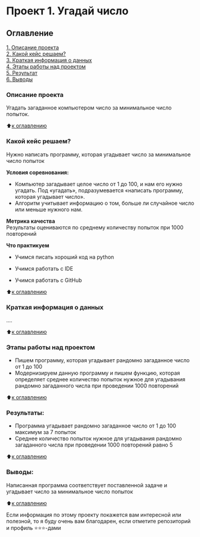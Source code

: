 # Проект 1. Угадай число

## Оглавление  
[1. Описание проекта](https://github.com/eco189/sf_data_science/blob/main/project_1/README.md#Описание-проекта)  
[2. Какой кейс решаем?](https://github.com/eco189/sf_data_science/blob/main/project_1/README.md#Какой-кейс-решаем)  
[3. Краткая информация о данных](https://github.com/eco189/sf_data_science/blob/main/project_1/README.md#Краткая-информация-о-данных)  
[4. Этапы работы над проектом](https://github.com/eco189/sf_data_science/blob/main/project_1/README.md#Этапы-работы-над-проектом)  
[5. Результат](https://github.com/eco189/sf_data_science/blob/main/project_1/README.md#Результат)    
[6. Выводы](https://github.com/eco189/sf_data_science/blob/main/project_1/README.md#Выводы) 

### Описание проекта    
Угадать загаданное компьютером число за минимальное число попыток.

:arrow_up:[к оглавлению](https://github.com/eco189/sf_data_science/blob/main/project_1/README.md#Оглавление)


### Какой кейс решаем?    
Нужно написать программу, которая угадывает число за минимальное число попыток

**Условия соревнования:**  
- Компьютер загадывает целое число от 1 до 100, и нам его нужно угадать. Под «угадать», подразумевается «написать программу, которая угадывает число».
- Алгоритм учитывает информацию о том, больше ли случайное число или меньше нужного нам.

**Метрика качества**     
Результаты оцениваются по среднему количеству попыток при 1000 повторений

**Что практикуем**     
- Учимся писать хороший код на python

- Учимся работать с IDE

- Учимся работать с GitHub

:arrow_up:[к оглавлению](https://github.com/eco189/sf_data_science/blob/main/project_1/README.md#Оглавление)

### Краткая информация о данных
....
  
:arrow_up:[к оглавлению](https://github.com/eco189/sf_data_science/blob/main/project_1/README.md#Оглавление)


### Этапы работы над проектом  
- Пишем программу, которая угадывает рандомно загаданное число от 1 до 100
- Модернизируем данную программу и пишем функцию, которая определяет среднее количество попыток нужное для
  угадывания рандомно загаданного числа при проведении 1000 повторений

:arrow_up:[к оглавлению](https://github.com/eco189/sf_data_science/blob/main/project_1/README.md#Оглавление)


### Результаты:
- Программа угадывает рандомно загаданное число от 1 до 100 максимум за 7 попыток  
- Среднее количество попыток нужное для угадывания рандомно загаданного числа при проведении 1000 повторений равно 5

:arrow_up:[к оглавлению](https://github.com/eco189/sf_data_science/blob/main/project_1/README.md#Оглавление)


### Выводы:  
Написанная программа соответствует поставленной задаче и угадывает число за минимальное число попыток

:arrow_up:[к оглавлению](https://github.com/eco189/sf_data_science/blob/main/project_1/README.md#Оглавление)


Если информация по этому проекту покажется вам интересной или полезной, то я буду очень вам благодарен, если отметите репозиторий и профиль ⭐️⭐️⭐️-дами